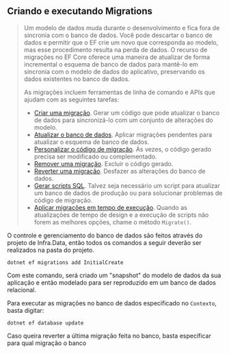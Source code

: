 ## Criando e executando Migrations

> Um modelo de dados muda durante o desenvolvimento e fica fora de sincronia com o banco de dados. Você pode descartar o banco de dados e permitir que o EF crie um novo que corresponda ao modelo, mas esse procedimento resulta na perda de dados. O recurso de migrações no EF Core oferece uma maneira de atualizar de forma incremental o esquema de banco de dados para mantê-lo em sincronia com o modelo de dados do aplicativo, preservando os dados existentes no banco de dados.
>
> As migrações incluem ferramentas de linha de comando e APIs que ajudam com as seguintes tarefas:
>
> - [Criar uma migração](https://docs.microsoft.com/pt-br/ef/core/managing-schemas/migrations/#create-a-migration). Gerar um código que pode atualizar o banco de dados para sincronizá-lo com um conjunto de alterações do modelo.
> - [Atualizar o banco de dados](https://docs.microsoft.com/pt-br/ef/core/managing-schemas/migrations/#update-the-database). Aplicar migrações pendentes para atualizar o esquema de banco de dados.
> - [Personalizar o código de migração](https://docs.microsoft.com/pt-br/ef/core/managing-schemas/migrations/#customize-migration-code). Às vezes, o código gerado precisa ser modificado ou complementado.
> - [Remover uma migração](https://docs.microsoft.com/pt-br/ef/core/managing-schemas/migrations/#remove-a-migration). Excluir o código gerado.
> - [Reverter uma migração](https://docs.microsoft.com/pt-br/ef/core/managing-schemas/migrations/#revert-a-migration). Desfazer as alterações do banco de dados.
> - [Gerar scripts SQL](https://docs.microsoft.com/pt-br/ef/core/managing-schemas/migrations/#generate-sql-scripts). Talvez seja necessário um script para atualizar um banco de dados de produção ou para solucionar problemas de código de migração.
> - [Aplicar migrações em tempo de execução](https://docs.microsoft.com/pt-br/ef/core/managing-schemas/migrations/#apply-migrations-at-runtime). Quando as atualizações de tempo de design e a execução de scripts não forem as melhores opções, chame o método `Migrate()`.

O controle e gerenciamento do banco de dados são feitos através do projeto de Infra.Data, então todos os comandos a seguir deverão ser realizados na pasta do projeto.

```
dotnet ef migrations add InitialCreate
```

Com este comando, será criado um "snapshot" do modelo de dados da sua aplicação e então modelado para ser reproduzido em um banco de dados relacional.

Para executar as migrações no banco de dados especificado no `Contexto`, basta digitar:

```
dotnet ef database update
```

Caso queira reverter a última migração feita no banco, basta especificar para qual migração o banco 